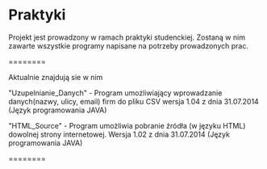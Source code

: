 Praktyki
========

Projekt jest prowadzony w ramach praktyki studenckiej.
Zostaną w nim zawarte wszystkie programy napisane na potrzeby prowadzonych prac.

========

Aktualnie znajdują sie w nim

"Uzupelnianie_Danych" - Program umożliwiający wprowadzanie danych(nazwy, ulicy, email) firm do pliku CSV
wersja 1.04 z dnia 31.07.2014 (Język programowania JAVA)

"HTML_Source" - Program umożliwia pobranie źródła (w języku HTML) dowolnej strony internetowej.
Wersja 1.02 z dnia 31.07.2014 (Język programowania JAVA)

========
